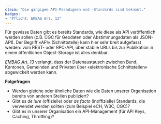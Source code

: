 ```yaml
---
claim: "Die gängigen API-Paradigmen und -Standards sind bekannt."
badges:
- "Pflicht: EMBAG Art. 13"
---
```


Für gewisse Daten gibt es bereits Standards, wie diese als API veröffentlich werden sollen (z.B. OGC für Geodaten oder Abstimmungsdaten als JSON-API).
Der Begriff «API» (Schnittstelle) kann hier sehr breit aufgefasst werden: vom REST- oder RPC-API, über stabile URLs bis zur Publikation in einem öffentlichen Object-Storage ist alles denkbar.

_[EMBAG Art. 13](https://www.fedlex.admin.ch/eli/fga/2023/787/de#art_13)_ verlangt, dass der Datenaustausch zwischen Bund, Kantonen, Gemeinden und Privaten über «elektronische Schnittstellen» abgewickelt werden kann.

**Folgefragen**

* Werden gleiche oder ähnliche Daten wie die Daten unserer Organisation bereits von anderen Stellen publiziert?
* Gibt es *de iure* (offizielle) oder *de facto* (inoffizielle) Standards, die verwendet werden sollten (zum Beispiel eCH, W3C, OGC)?
* Gibt es in unserer Organisation ein API-Management (für API Keys, Caching, Throttling)?


